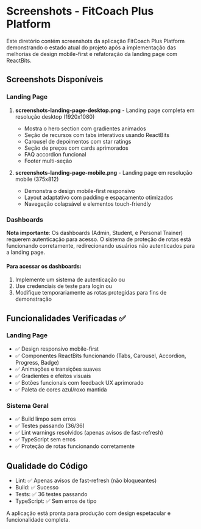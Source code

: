 # Screenshots - FitCoach Plus Platform

Este diretório contém screenshots da aplicação FitCoach Plus Platform demonstrando o estado atual do projeto após a implementação das melhorias de design mobile-first e refatoração da landing page com ReactBits.

## Screenshots Disponíveis

### Landing Page
1. **screenshots-landing-page-desktop.png** - Landing page completa em resolução desktop (1920x1080)
   - Mostra o hero section com gradientes animados
   - Seção de recursos com tabs interativos usando ReactBits
   - Carousel de depoimentos com star ratings
   - Seção de preços com cards aprimorados
   - FAQ accordion funcional
   - Footer multi-seção

2. **screenshots-landing-page-mobile.png** - Landing page em resolução mobile (375x812)
   - Demonstra o design mobile-first responsivo
   - Layout adaptativo com padding e espaçamento otimizados
   - Navegação colapsável e elementos touch-friendly

### Dashboards
**Nota importante**: Os dashboards (Admin, Student, e Personal Trainer) requerem autenticação para acesso. O sistema de proteção de rotas está funcionando corretamente, redirecionando usuários não autenticados para a landing page.

#### Para acessar os dashboards:
1. Implemente um sistema de autenticação ou
2. Use credenciais de teste para login ou  
3. Modifique temporariamente as rotas protegidas para fins de demonstração

## Funcionalidades Verificadas ✅

### Landing Page
- ✅ Design responsivo mobile-first
- ✅ Componentes ReactBits funcionando (Tabs, Carousel, Accordion, Progress, Badge)
- ✅ Animações e transições suaves
- ✅ Gradientes e efeitos visuais
- ✅ Botões funcionais com feedback UX aprimorado
- ✅ Paleta de cores azul/roxo mantida

### Sistema Geral
- ✅ Build limpo sem erros
- ✅ Testes passando (36/36)
- ✅ Lint warnings resolvidos (apenas avisos de fast-refresh)
- ✅ TypeScript sem erros
- ✅ Proteção de rotas funcionando corretamente

## Qualidade do Código
- Lint: ✅ Apenas avisos de fast-refresh (não bloqueantes)
- Build: ✅ Sucesso
- Tests: ✅ 36 testes passando
- TypeScript: ✅ Sem erros de tipo

A aplicação está pronta para produção com design espetacular e funcionalidade completa.